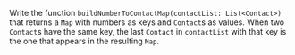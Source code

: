 

Write the function `buildNumberToContactMap(contactList: List<Contact>)` that
returns a `Map` with numbers as keys and `Contact`s as values. When two
`Contact`s have the same key, the last `Contact` in `contactList` with that
key is the one that appears in the resulting `Map`.
